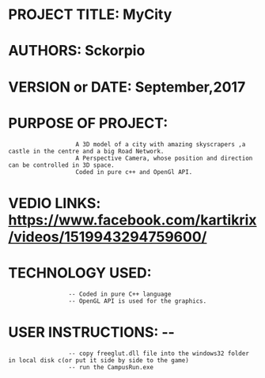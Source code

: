 
# PROJECT TITLE:   MyCity
# AUTHORS:         Sckorpio
# VERSION or DATE: September,2017

# PURPOSE OF PROJECT:
                       A 3D model of a city with amazing skyscrapers ,a castle in the centre and a big Road Network. 
                       A Perspective Camera, whose position and direction can be controlled in 3D space.
                       Coded in pure c++ and OpenGl API.
                       
# VEDIO LINKS:              https://www.facebook.com/kartikrix/videos/1519943294759600/
                       
# TECHNOLOGY USED: 
                     -- Coded in pure C++ language 
                     -- OpenGL API is used for the graphics.
                     
# USER INSTRUCTIONS: --
                     -- copy freeglut.dll file into the windows32 folder in local disk c(or put it side by side to the game)
                     -- run the CampusRun.exe   
